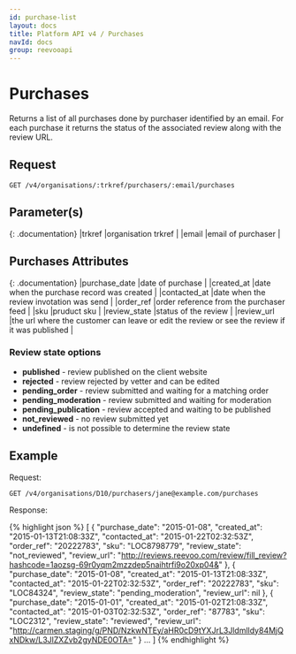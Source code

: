 ```yaml
---
id: purchase-list
layout: docs
title: Platform API v4 / Purchases
navId: docs
group: reevooapi
---
```


# Purchases

Returns a list of all purchases done by purchaser identified by an email.
For each purchase it returns the status of the associated review along with the review URL.

## Request

`GET /v4/organisations/:trkref/purchasers/:email/purchases`


## Parameter(s)

{: .documentation}
|trkref     |organisation trkref        |
|email      |email of purchaser         |

## Purchases Attributes

{: .documentation}
|purchase_date    |date of purchase                                                                              |
|created_at       |date when the purchase record was created                                                     |
|contacted_at     |date when the review invotation was send                                                      |
|order_ref        |order reference from the purchaser feed                                                       |
|sku              |pruduct sku                                                                                   |
|review_state     |status of the review                                                                          |
|review_url       |the url where the customer can leave or edit the review or see the review if it was published |

### Review state options

- **published** - review published on the client website
- **rejected** - review rejected by vetter and can be edited
- **pending_order** - review submitted and waiting for a matching order
- **pending_moderation** - review submitted and waiting for moderation
- **pending_publication** - review accepted and waiting to be published
- **not_reviewed** - no review submitted yet
- **undefined** - is not possible to determine the review state


## Example

Request:

`GET /v4/organisations/D10/purchasers/jane@example.com/purchases`

Response:

{% highlight json %}
[
  {
    "purchase_date": "2015-01-08",
    "created_at": "2015-01-13T21:08:33Z",
    "contacted_at": "2015-01-22T02:32:53Z",
    "order_ref": "20222783",
    "sku": "LOC8798779",
    "review_state": "not_reviewed",
    "review_url": "http://reviews.reevoo.com/review/fill_review?hashcode=1aozsg-69r0yqm2mzzdep5naihtrfi9o20xp04&"
  }, {
    "purchase_date": "2015-01-08",
    "created_at": "2015-01-13T21:08:33Z",
    "contacted_at": "2015-01-22T02:32:53Z",
    "order_ref": "20222783",
    "sku": "LOC84324",
    "review_state": "pending_moderation",
    "review_url": nil
  }, {
    "purchase_date": "2015-01-01",
    "created_at": "2015-01-02T21:08:33Z",
    "contacted_at": "2015-01-03T02:32:53Z",
    "order_ref": "87783",
    "sku": "LOC2312",
    "review_state": "reviewed",
    "review_url": "http://carmen.staging/g/PND/NzkwNTEy/aHR0cD9tYXJrL3Jldmlldy84MjQxNDkw/L3JlZXZvb2gyNDE0OTA="
  }
  ...
]
{% endhighlight %}
